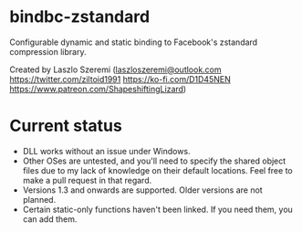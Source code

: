 # bindbc-zstandard
Configurable dynamic and static binding to Facebook's zstandard compression library.

Created by Laszlo Szeremi (laszloszeremi@outlook.com https://twitter.com/ziltoid1991 https://ko-fi.com/D1D45NEN https://www.patreon.com/ShapeshiftingLizard)

# Current status

* DLL works without an issue under Windows.
* Other OSes are untested, and you'll need to specify the shared object files due to my lack of knowledge on their default locations. Feel free to make a pull request in that regard.
* Versions 1.3 and onwards are supported. Older versions are not planned.
* Certain static-only functions haven't been linked. If you need them, you can add them.
